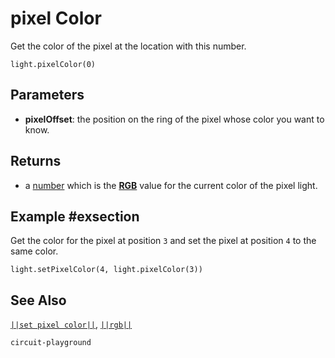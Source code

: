 # pixel Color

Get the color of the pixel at the location with this number.

```sig
light.pixelColor(0)
```

## Parameters

* **pixelOffset**: the position on the ring of the pixel whose color you want to know.

## Returns

* a [number](/types/number) which is the [**RGB**](/reference/light/rgb#rgbdesc) value for the current color of the pixel light.

## Example #exsection

Get the color for the pixel at position `3` and set the pixel at position `4` to the same color.

```blocks
light.setPixelColor(4, light.pixelColor(3))
```

## See Also

[`||set pixel color||`](/reference/light/set-pixel-color), [`||rgb||`](/reference/light/rgb)

```package
circuit-playground
```